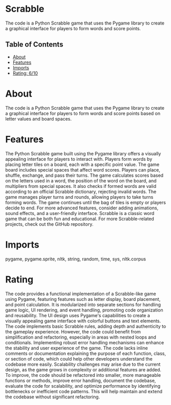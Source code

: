 # Scrabble

The code is a Python Scrabble game that uses the Pygame library to create a graphical interface for players to form words and score points.

## Table of Contents

- [About](#about)
- [Features](#features)
- [Imports](#Imports)
- [Rating: 6/10](#Rating)

# About

The code is a Python Scrabble game that uses the Pygame library to create a graphical interface for players to form words and score points based on letter values and board spaces.

# Features

The Python Scrabble game built using the Pygame library offers a visually appealing interface for players to interact with. Players form words by placing letter tiles on a board, each with a specific point value. The game board includes special spaces that affect word scores. Players can place, shuffle, exchange, and pass their turns. The game calculates scores based on the letters used in a word, the position of the word on the board, and multipliers from special spaces. It also checks if formed words are valid according to an official Scrabble dictionary, rejecting invalid words. The game manages player turns and rounds, allowing players to take turns forming words. The game continues until the bag of tiles is empty or players decide to end. For more advanced features, consider adding animations, sound effects, and a user-friendly interface. Scrabble is a classic word game that can be both fun and educational. For more Scrabble-related projects, check out the GitHub repository.

# Imports

pygame, pygame.sprite, nltk, string, random, time, sys, nltk.corpus

# Rating

The code provides a functional implementation of a Scrabble-like game using Pygame, featuring features such as letter display, board placement, and point calculation. It is modularized into separate sections for handling game logic, UI rendering, and event handling, promoting code organization and reusability. The UI design uses Pygame's capabilities to create a visually appealing game interface with colorful buttons and text elements. The code implements basic Scrabble rules, adding depth and authenticity to the gameplay experience.
However, the code could benefit from simplification and refactoring, especially in areas with nested loops and conditionals. Implementing robust error handling mechanisms can enhance the stability and user experience of the game. The code lacks inline comments or documentation explaining the purpose of each function, class, or section of code, which could help other developers understand the codebase more easily.
Scalability challenges may arise due to the current design, as the game grows in complexity or additional features are added. To improve, the code should be refactored into smaller, more manageable functions or methods, improve error handling, document the codebase, evaluate the code for scalability, and optimize performance by identifying bottlenecks or inefficient code patterns. This will help maintain and extend the codebase without significant refactoring.
